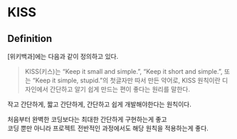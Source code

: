 # KISS

## Definition
[위키백과]에는 다음과 같이 정의하고 있다.
> KISS(키스)는 “Keep it small and simple.”, “Keep it short and simple.”, 또는 “Keep it simple, stupid.”의 첫글자만 따서 만든 약어로, KISS 원칙이란 디자인에서 간단하고 알기 쉽게 만드는 편이 좋다는 원리를 말한다.  

작고 간단하게, 짧고 간단하게, 간단하고 쉽게 개발해야한다는 원칙이다.

처음부터 완벽한 코딩보다는 최대한 간단하게 구현하는게 좋고  
코딩 뿐만 아니라 프로젝트 전반적인 과정에서도 해당 원칙을 적용하는게 좋다.